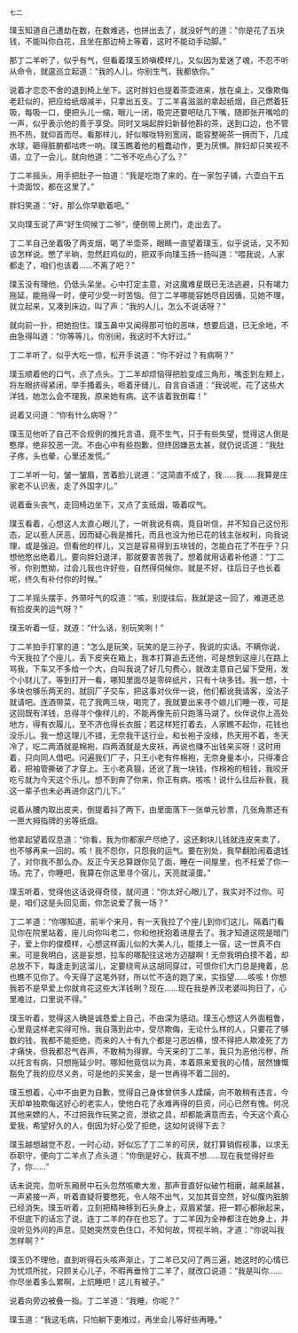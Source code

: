     七二 

   璞玉知道自己遭劫在数，在数难逃，也拼出去了，就没好气的道：“你是花了五块钱，不能叫你白花，且坐在那边椅上等着，这时不能动手动脚。”

   那丁二羊听了，似乎有气，但看着璞玉娇嗔模样儿，又似因为爱迷了魂，不忍不听从命令，就逡巡立起道：“我的人儿，你别生气，我都依你。”

   说着才恋恋不舍的退到椅上坐下。这时胖妇也提着茶壶进来，放在桌上，又像欺侮老赶似的，把应给纸烟减半，只拿出五支。丁二羊喜滋滋的拿起纸烟，自己燃着狂吸，每吸一口，便把头儿一缩，眼儿一闭，吸完还要吧哒几下嘴，随即张开嘴哈的一声，似乎表示他的善于享受。同时又端起胖妇新替他斟的茶，送到口边，也不管热不热，就仰首而尽。看那样儿，好似喉咙特别宽阔，能容整碗茶一拥而下，几成水球，砸得脏腑都咕咚一响。璞玉瞧着他的粗蠢动作，更为厌惧。胖妇却只笑视不语，立了一会儿，就向他道：“二爷不吃点心了么？”

   丁二羊摇头，用手把肚子一拍道：“我是吃饱了来的，在一家包子铺，六壶白干五十烫面饺，都在这里了。”

   胖妇笑道：“好，那么你早歇着吧。”

   又向璞玉说了声“好生伺候丁二爷”，便倒带上房门，走出去了。

   丁二羊自己坐着吸了两支烟，喝了半壶茶，眼睛一直望着璞玉，似乎说话，又不知该怎样说。憋了半晌，忽然赶鸡似的，把双手向璞玉扬一扬叫道：“喂我说，人家都走了，咱们也该着……不离了吧？”

   璞玉没有理他，仍低头呆坐。心中打定主意，对这魔难星既已无法逃避，只有竭力拖延，能拖得一时，便可少受一时苦恼。但丁二羊哪能容她尽自因循，见她不理，就立起来，又凑到床边，叫了声：“我的人儿，怎么不说话呀？”

   就向前一扑，把她抱住。璞玉鼻中又闻得那可怕的恶味，想要后退，已无余地，不由急得叫道：“你等等儿，你别闹，我这时不大好过。”

   丁二羊听了，似乎大吃一惊，松开手说道：“你不好过？有病啊？”

   璞玉顺着他的口气，点了点头。丁二羊却烦恼得把脸变成三角形，嘴歪到左颊上，将左眼挤得紧闭，举手搔着头，咂着牙缝儿，自言自语道：“我说呢，花了这些大洋钱，她怎么会不理我，原来她有病。这不该着我倒霉！”

   说着又问道：“你有什么病呀？”

   璞玉见他听了自己不合规例的推托言语，竟不生气，只于有些失望，觉得这人倒是憨厚，绝非狡恶一流。不由心中有些抱歉，但终因嫌恶太甚，就仍说谎道：“我肚子疼，头也晕，心里还发慌。”

   丁二羊听一句，皱一皱眉，苦着脸儿说道：“这简直不成了，我……我……我算是庄家老不认识表，走了外国字儿。”

   说着垂头丧气，走回椅边坐下，又点了支纸烟，吸着叹气。

   璞玉看着，心想这人太直心眼儿了，一听我说有病，竟自听信，并不知自己这份形态，足以惹人厌恶，因而疑心我是推托，而且也没为他已花的钱主张权利，向我说理，或是强迫。但看他的样儿，又岂是容易得到五块钱的，怎能白花了不在乎？只想他憋出绝着儿，要向胖妇退洋，那就要害苦我了。想着就用话着补他道：“丁二爷，你别憋拗，过会儿我也许好些，自然得伺候你。就是不好，往后日子也长着呢，终久有补付你的时候。”

   丁二羊摇头摆手，外带吁气的叹道：“咳，别提往后，我就是这一回了，难道还总有拾皮夹的运气呀？”

   璞玉听着一怔，就道：“什么话，别玩笑咧！”

   丁二羊拍手打掌的道：“怎么是玩笑，玩笑的是三孙子，我说的实话。不瞒你说，今天我拉了个座儿，丢下皮夹在箱上，我本打算追去还他，可是想到这座儿在路上骂我，下车又不多给一个大，白叫我说了好几句费心，就改主意自己留下受用，发个小财儿了。等到打开一看，哪知里面尽是零碎纸片，只有十块多钱。我一想，十多块也够乐两天的，就回厂子交车，把这事对伙伴一说，他们都讹我请客，没法子就请吧。连酒带菜，花了我两三块，喝完了，我就要出来寻个娘儿们睡一夜，可是这回既有洋钱，总得寻个像样儿的，不能再像先前只跑落马湖了。伙伴说你上高处地方，得有衣履儿，至不济也得长衣服；若这样短打着去，人家瞧不起你，花钱也没乐儿。我一想这理儿不错，无奈我干这行业，和长袍子没缘，热天用不着，冬天冷了，吃二两酒就是棉袍，四两酒就是大皮袄，再说也赚不出钱来买呀！这时用着，只向同人借吧。问遍我们厂子，只王小老有件棉袍，无奈身量本小，只得凑合着，把袖管撕破了才穿上。王小老真狠，还讹了我一块钱，作棉袍的租钱，我咬牙吃亏就为今天这个乐儿。想不到奔了你来，你正有病。咳咳！说什么往后补我，我这一辈子也未必再进你这门儿下。”

   说着从腰内取出皮夹，倒提着抖了两下，由里面落下一张单元钞票，几张角票还有一匣大拇指牌的劣等纸烟。

   他拿起望着叹息道：“你看，我为你都家产尽绝了，这还剩块儿钱就连皮夹卖了，也不够再来一回的。咳！我不怨你，只怨我的运气。要在别处，我早翻脸闹着退钱了，对你我不那么办。反正今天总算跟你见了面，睡在一间屋里，也不枉爱了你一场。完了，你睡吧，我算在你这里寻个宿儿，天亮就滚蛋。”

   璞玉听着，觉得他这话说得奇怪，就问道：“你太好心眼儿了，我实对不过你。可是，咱们这是头回见面，你怎说爱了我一场？”

   丁二羊道：“你哪知道，前半个来月，有一天我拉了个座儿到你们这儿，隔着门看见你在院里站着，座儿向你叫老二，你和他抚抱着进屋去了。我才知道这院是暗门子，爱上你的俊模样，心想这样画儿似的大美人儿，能搂上一宿，这一世真不白来。可是我明白，这是妄想，拉车的哪配往这地方迈腿啊！无奈我明白摸不着，却总放不下，每逢走到这溜儿，定要绕弯从这胡同穿过，可恨你们大门总是掩着，总也瞧不见你了。今天得了这笔外财，所以忙不迭的跑了来，实指望……咳咳！你想我若不是早爱上你就肯花这些大洋钱咧？现在……现在我是养汉老婆叫狗日了，心里难过，口里说不得。”

   璞玉听着，觉得这人确是诚恳爱上自己，不由深为感动。璞玉心想这人外面粗鲁，心里竟这样老实得可怜。我自落到此中，受尽欺侮，无论什么样的人，只要花了够数的钱，我都不能拒绝，而来的人十有九个都是刁恶凶横，恨不得把人欺凌死了方才痛快，但我都忍气吞声，不敢稍为得罪。今天来的丁二羊，我只为恶他污秽，所以托言有病，只想拖延少时。哪知他竟信以为真，本着原来爱我的心情，居然慷慨豁免了我的应尽义务，可是他的买笑金，是一世再得不着二回的。

   璞玉想着，心中不由更为自歉，觉得自己身体曾供多人蹂躏，向不敢稍有违言，今天却单独欺侮这好心的老实人，使他白花了永难再得的巨资，问心已然有愧。何况其他来嫖的人，不过把我作玩笑之资，泄欲之具，却都能满意而去，今天这个真心爱我，希望好久的人，倒因为好心受了拒绝，这如何说得下去？

   璞玉越想越觉不忍，一时心动，好似忘了丁二羊的可厌，就打算销假视事，以求无忝职守，便向丁二羊点了点头道：“你倒是好心，我真不想……现在我觉得好些了，你……”

   话未说完，忽听东厢房中石头忽然咳嗽大发，那声音直好似破竹相磨，越来越甚，一声紧接一声，听着直疑将要憋死，令人喘不出气，又加其音空然，好似腹内脏腑已经消失。璞玉听着，立刻把精神移到石头身上，双眉紧皱，把一颗心都揪起来，不但底下的话忘了说，连丁二羊的存在也忘了。丁二羊因为全神都注在她身上，并没听见外间的声息，见她突然变色住口，不知何故，愕视半晌，才道：“你说叫我怎样啊？”

   璞玉仍不理他，直到听得石头咳声渐止，丁二羊已又问了两三遍，她这时的心情已为忧烦所扰，只顾关心儿子，不暇再垂怜丁二羊了，就改口说道：“我是叫你……你尽坐着多么累啊，上炕睡吧！这儿有被子。”

   说着向旁边被叠一指。丁二羊道：“我睡，你呢？”

   璞玉道：“我这毛病，只怕躺下更难过，再坐会儿等好些再睡。”

